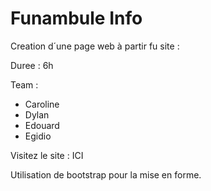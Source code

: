 # Funambule Info

Creation d´une page web à partir fu site : 

Duree : 6h

Team :
- Caroline
- Dylan
- Edouard
- Egidio

Visitez le site : ICI

Utilisation de bootstrap pour la mise en forme.
